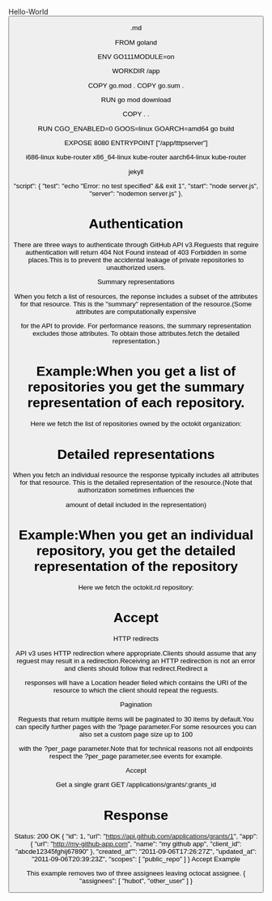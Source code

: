 Hello-World
 <Window x:Class="OpenWindow.MainWindow"
         xmlns="http://schemas.microsoft.com/winfx/2006/xaml/presentation"
         xmlns:x="http://schemas.microsoft.com/winfx/2006/xaml"
         xmlns:d="http://schemas.microsoft.com/expression/blend/2008"
         xmlns:mc="http://schemas.openxmlformats.org/markup-compatibility/2006"
         xmlns:local="clr-namespace:OpenWindow"
         mc:Ignorable="d"
         Title="MainWindow" Height="450" Width="800">
      <Grib>
          <Button
               Content="OpenWindow"
               HorizontalAlignment="Center"
               VerticalAlignment="Center"
               Width="90"
               Click="Button_Click"/>
       </Grib>
   </Window>
   
.md

  FROM goland
  
  ENV GO111MODULE=on
  
  WORKDIR /app
  
  COPY go.mod .
  COPY go.sum .
  
  RUN go mod download
  
  COPY . .
  
  RUN CGO_ENABLED=0 GOOS=linux GOARCH=amd64 go build
  
  EXPOSE 8080
  ENTRYPOINT ["/app/tttpserver"]

 i686-linux    kube-router
 x86_64-linux  kube-router
 aarch64-linux kube-router
 
jekyll

 
 
   "script": {
   "test": "echo \"Error: no test specified\" && exit 1",
   "start": "node server.js",
   "server": "nodemon server.js"
   },
# Authentication

There are three ways to authenticate through GitHub API v3.Reguests that reguire authentication will
return 404 Not Found instead of 403 Forbidden in some places.This is to prevent the accidental
leakage of private repositories to unauthorized users.

Summary representations

When you fetch a list of resources, the reponse includes a subset of the attributes for that resource.
This is the "summary" representation of the resource.(Some attributes are computationally expensive

for the API to provide. For performance reasons, the summary representation excludes those attributes.
To obtain those attributes.fetch the detailed representation.)

# Example:When you get a list of repositories you get the summary representation of each repository.
Here we fetch the list of repositories owned by the octokit organization:

# Detailed representations

When you fetch an individual resource the response typically includes all attributes for that resource.
This is the detailed representation of the resource.(Note that authorization sometimes influences the

amount of detail included in the representation)

# Example:When you get an individual repository, you get the detailed representation of the repository
Here we fetch the octokit.rd repository:

# Accept

HTTP redirects

API v3 uses HTTP redirection where appropriate.Clients should assume that any reguest may result in a
redirection.Receiving an HTTP redirection is not an error and clients should follow that redirect.Redirect a

responses will have a Location header fieled which contains the URI of the resource to which the client
should repeat the reguests.

Pagination

Reguests that return multiple items will be paginated to 30 items by default.You can specify further
pages with the ?page parameter.For some resources you can also set a custom page size up to 100

with the ?per_page parameter.Note that for technical reasons not all endpoints respect the ?per_page
parameter,see events for example.

Accept

Get a single grant
GET /applications/grants/:grants_id

# Response
Status: 200 OK
{
  "id": 1,
  "url": "https://api.github.com/applications/grants/1",
  "app": {
    "url": "http://my-github-app.com",
    "name": "my github app",
    "client_id": "abcde12345fghij67890"
   },
   "created_at"": "2011-09-06T17:26:27Z",
   "updated_at":  "2011-09-06T20:39:23Z",
   "scopes": [
     "public_repo"
   ]
 }
 Accept
 Example
 
 This example removes two of three assignees leaving octocat assignee.
 {
 "assignees": [
   "hubot",
   "other_user"
 ]
}

